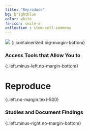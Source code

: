 ```yaml
---
title: "Reproduce"
bg: brightblue
color: white
fa-icon: smile-o
collection : stem-cell-commons
---
```


<img src="{{ 'img/screen-reproduce.jpg' | relative_url }}" />
{:.containerized.big-margin-bottom}

### Access Tools that Allow You to
{:.left.minus-left.no-margin-bottom}

# Reproduce
{:.left.no-margin.text-500}

### Studies and Document Findings
{:.left.minus-right.no-margin-bottom}